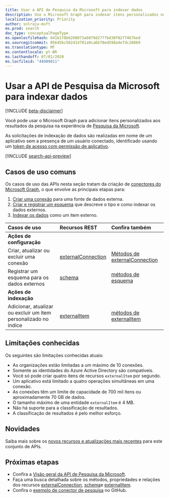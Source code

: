```yaml
---
title: Usar a API de Pesquisa da Microsoft para indexar dados
description: Use o Microsoft Graph para indexar itens personalizados no serviço de Pesquisa da Microsoft.
localization_priority: Priority
author: snlraju-msft
ms.prod: search
doc_type: conceptualPageType
ms.openlocfilehash: 641b1f8b6288073a6079d2777bd30f8277467bed
ms.sourcegitcommit: 05645bc582d14781a9ca6b78ed598a4e7dc26869
ms.translationtype: MT
ms.contentlocale: pt-BR
ms.lasthandoff: 07/01/2020
ms.locfileid: "44989811"
---
```

# <a name="use-the-microsoft-search-api-to-index-data"></a>Usar a API de Pesquisa da Microsoft para indexar dados

[!INCLUDE [beta-disclaimer](../../includes/beta-disclaimer.md)]

Você pode usar o Microsoft Graph para adicionar itens personalizados aos resultados da pesquisa na experiência de [Pesquisa da Microsoft](/microsoftsearch/overview-microsoft-search).

As solicitações de indexação de dados são realizadas em nome de um aplicativo sem a presença de um usuário conectado, identificado usando um [token de acesso com permissão de aplicativo](/graph/auth-v2-service).

[!INCLUDE [search-api-preview](../../includes/search-api-preview-signup.md)]

## <a name="common-use-cases"></a>Casos de uso comuns

Os casos de uso das APIs nesta seção tratam da criação de [conectores do Microsoft Graph](/microsoftsearch/connectors-overview), o que envolve as principais etapas para:

1. [Criar uma conexão](../api/external-post-connections.md) para uma fonte de dados externa.
2. [Criar e registrar um esquema](../api/externalconnection-post-schema.md) que descreve o tipo e como indexar os dados externos.
3. [Indexar os dados](../api/externalconnection-put-items.md) como um item externo.

| Casos de uso                                        | Recursos REST                              | Confira também |
|:-------------------------------------------------|:--------------------------------------------|:--|
| **Ações de configuração**                        |                                             |   |
| Criar, atualizar ou excluir uma conexão           | [externalConnection](externalconnection.md) | [Métodos de externalConnection](externalconnection.md#methods) |
| Registrar um esquema para os dados externos          | [schema](schema.md)                         | [métodos de esquema](schema.md#methods) |
| **Ações de indexação**                             |                                             |   |
| Adicionar, atualizar ou excluir um item personalizado no índice | [externalItem](externalitem.md)             | [métodos de externalItem](externalItem.md#methods) |

## <a name="known-limitations"></a>Limitações conhecidas

Os seguintes são limitações conhecidas atuais:

- As organizações estão limitadas a um máximo de 10 conexões.
- Somente as identidades do Azure Active Directory são compatíveis.
- Você só pode criar quatro itens de recursos `externalItem` por segundo.
- Um aplicativo está limitado a quatro operações simultâneas em uma conexão.
- As conexões têm um limite de capacidade de 700 mil itens ou aproximadamente 70 GB de dados.
- O tamanho máximo de uma entidade `externalItem` é 4 MB.
- Não há suporte para a classificação de resultados.
- A classificação de resultados é pelo melhor esforço.

## <a name="whats-new"></a>Novidades
Saiba mais sobre os [novos recursos e atualizações mais recentes](/graph/whats-new-overview) para este conjunto de APIs.

## <a name="next-steps"></a>Próximas etapas

- Confira a [Visão geral da API de Pesquisa da Microsoft](/graph/search-concept-overview).
- Faça uma busca detalhada sobre os métodos, propriedades e relações dos recursos [externalConnection](externalconnection.md), [schema](schema.md)e [externalItem](externalitem.md).
- Confira o [exemplo de conector de pesquisa](https://github.com/microsoftgraph/msgraph-search-connector-sample) no GitHub.
